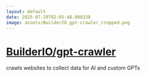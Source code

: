 ```yaml
---
layout: default
date: 2025-07-29T02:05:48.608338
image: assets/BuilderIO_gpt-crawler_cropped.png
---
```


# [BuilderIO/gpt-crawler](https://github.com/BuilderIO/gpt-crawler)

crawls websites to collect data for AI and custom GPTs
